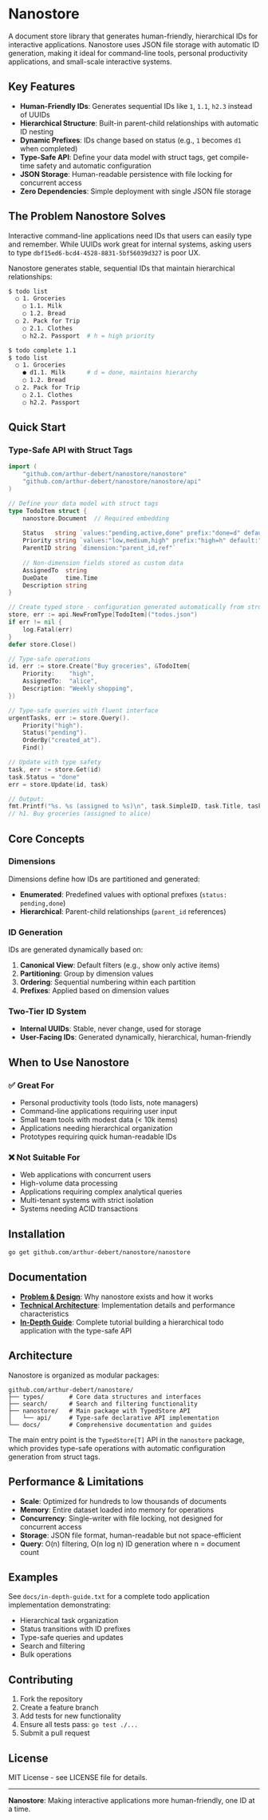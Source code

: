 # Nanostore

A document store library that generates human-friendly, hierarchical IDs for interactive applications. Nanostore uses JSON file storage with automatic ID generation, making it ideal for command-line tools, personal productivity applications, and small-scale interactive systems.

## Key Features

- **Human-Friendly IDs**: Generates sequential IDs like `1`, `1.1`, `h2.3` instead of UUIDs
- **Hierarchical Structure**: Built-in parent-child relationships with automatic ID nesting
- **Dynamic Prefixes**: IDs change based on status (e.g., `1` becomes `d1` when completed)
- **Type-Safe API**: Define your data model with struct tags, get compile-time safety and automatic configuration
- **JSON Storage**: Human-readable persistence with file locking for concurrent access
- **Zero Dependencies**: Simple deployment with single JSON file storage

## The Problem Nanostore Solves

Interactive command-line applications need IDs that users can easily type and remember. While UUIDs work great for internal systems, asking users to type `dbf15ed6-bcd4-4528-8831-5bf56039d327` is poor UX.

Nanostore generates stable, sequential IDs that maintain hierarchical relationships:

```bash
$ todo list
  ○ 1. Groceries
    ○ 1.1. Milk
    ○ 1.2. Bread
  ○ 2. Pack for Trip
    ○ 2.1. Clothes
    ○ h2.2. Passport  # h = high priority

$ todo complete 1.1
$ todo list
  ○ 1. Groceries
    ● d1.1. Milk      # d = done, maintains hierarchy
    ○ 1.2. Bread
  ○ 2. Pack for Trip
    ○ 2.1. Clothes
    ○ h2.2. Passport
```

## Quick Start

### Type-Safe API with Struct Tags

```go
import (
    "github.com/arthur-debert/nanostore/nanostore"
    "github.com/arthur-debert/nanostore/nanostore/api"
)

// Define your data model with struct tags
type TodoItem struct {
    nanostore.Document  // Required embedding
    
    Status   string `values:"pending,active,done" prefix:"done=d" default:"pending"`
    Priority string `values:"low,medium,high" prefix:"high=h" default:"medium"`
    ParentID string `dimension:"parent_id,ref"`
    
    // Non-dimension fields stored as custom data
    AssignedTo  string
    DueDate     time.Time
    Description string
}

// Create typed store - configuration generated automatically from struct tags
store, err := api.NewFromType[TodoItem]("todos.json")
if err != nil {
    log.Fatal(err)
}
defer store.Close()

// Type-safe operations
id, err := store.Create("Buy groceries", &TodoItem{
    Priority:    "high",
    AssignedTo:  "alice",
    Description: "Weekly shopping",
})

// Type-safe queries with fluent interface
urgentTasks, err := store.Query().
    Priority("high").
    Status("pending").
    OrderBy("created_at").
    Find()

// Update with type safety  
task, err := store.Get(id)
task.Status = "done"
err = store.Update(id, task)

// Output:
fmt.Printf("%s. %s (assigned to %s)\n", task.SimpleID, task.Title, task.AssignedTo)
// h1. Buy groceries (assigned to alice)
```

## Core Concepts

### Dimensions

Dimensions define how IDs are partitioned and generated:

- **Enumerated**: Predefined values with optional prefixes (`status: pending,done`)
- **Hierarchical**: Parent-child relationships (`parent_id` references)

### ID Generation

IDs are generated dynamically based on:
1. **Canonical View**: Default filters (e.g., show only active items)
2. **Partitioning**: Group by dimension values  
3. **Ordering**: Sequential numbering within each partition
4. **Prefixes**: Applied based on dimension values

### Two-Tier ID System

- **Internal UUIDs**: Stable, never change, used for storage
- **User-Facing IDs**: Generated dynamically, hierarchical, human-friendly

## When to Use Nanostore

### ✅ Great For

- Personal productivity tools (todo lists, note managers)
- Command-line applications requiring user input
- Small team tools with modest data (< 10k items)
- Applications needing hierarchical organization
- Prototypes requiring quick human-readable IDs

### ❌ Not Suitable For

- Web applications with concurrent users  
- High-volume data processing
- Applications requiring complex analytical queries
- Multi-tenant systems with strict isolation
- Systems needing ACID transactions

## Installation

```bash
go get github.com/arthur-debert/nanostore/nanostore
```

## Documentation

- **[Problem & Design](docs/design-and-problem-space.txt)**: Why nanostore exists and how it works
- **[Technical Architecture](docs/technical-architecture.txt)**: Implementation details and performance characteristics  
- **[In-Depth Guide](docs/in-depth-guide.txt)**: Complete tutorial building a hierarchical todo application with the type-safe API

## Architecture

Nanostore is organized as modular packages:

```
github.com/arthur-debert/nanostore/
├── types/       # Core data structures and interfaces
├── search/      # Search and filtering functionality  
├── nanostore/   # Main package with TypedStore API
│   └── api/     # Type-safe declarative API implementation
└── docs/        # Comprehensive documentation and guides
```

The main entry point is the `TypedStore[T]` API in the `nanostore` package, which provides type-safe operations with automatic configuration generation from struct tags.

## Performance & Limitations

- **Scale**: Optimized for hundreds to low thousands of documents
- **Memory**: Entire dataset loaded into memory for operations  
- **Concurrency**: Single-writer with file locking, not designed for concurrent access
- **Storage**: JSON file format, human-readable but not space-efficient
- **Query**: O(n) filtering, O(n log n) ID generation where n = document count

## Examples

See `docs/in-depth-guide.txt` for a complete todo application implementation demonstrating:

- Hierarchical task organization
- Status transitions with ID prefixes  
- Type-safe queries and updates
- Search and filtering
- Bulk operations

## Contributing

1. Fork the repository
2. Create a feature branch
3. Add tests for new functionality
4. Ensure all tests pass: `go test ./...`
5. Submit a pull request

## License

MIT License - see LICENSE file for details.

---

**Nanostore**: Making interactive applications more human-friendly, one ID at a time.